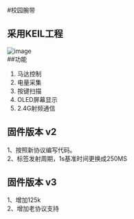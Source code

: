 #校园腕带  
## 采用KEIL工程 
![image](https://github.com/joechenchen/TFN118A/raw/master/images/project.png)  
##功能 
1. 马达控制  
2. 电量采集  
3. 按键扫描  
4. OLED屏幕显示  
5. 2.4G射频通信  


## 固件版本  v2
1、按照新协议编写代码。  
2、标签发射周期，1s基准时间更换成250MS  
## 固件版本  v3  
1、增加125k  
2、增加老协议支持

